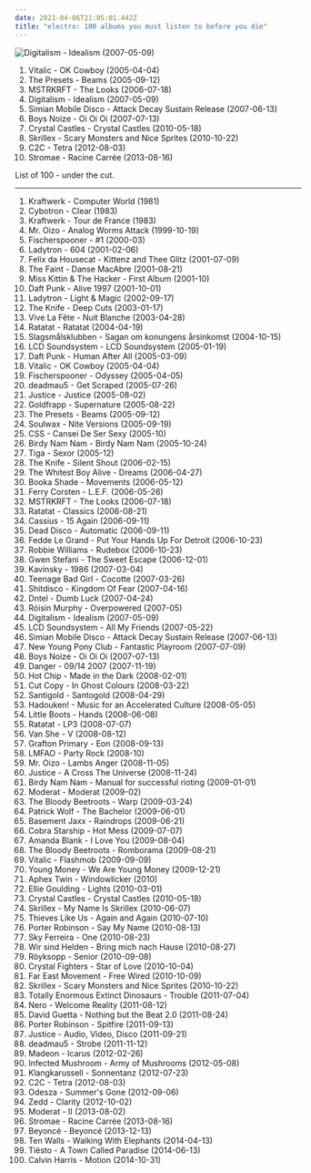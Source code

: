 ```yaml
---
date: 2021-04-06T21:05:01.442Z
title: "electro: 100 albums you must listen to before you die"
---
```

![Digitalism - Idealism (2007-05-09)](https://img.discogs.com/6NnlrO_rxFuHD3yIn9SWoJ45y54=/fit-in/463x463/filters:strip_icc():format(jpeg):mode_rgb():quality(90)/discogs-images/R-1021020-1314456883.jpeg.jpg "Digitalism - Idealism (2007-05-09)")
<ol class="albums">
<li data-cover="https://img.discogs.com/9ZGqCrRnBpYLH9e34YgP3h0IB7c=/fit-in/225x225/filters:strip_icc():format(jpeg):mode_rgb():quality(90)/discogs-images/R-6286569-1438926263-1019.jpeg.jpg" data-tags="electronic, electro" role="button">Vitalic - OK Cowboy (2005-04-04)</li>
<li data-cover="http://coverartarchive.org/release/4a2b6743-147d-4e5b-9426-a05727d4cc0c/6386195266-500.jpg" data-tags="electronic, electro" role="button">The Presets - Beams (2005-09-12)</li>
<li data-cover="http://coverartarchive.org/release/fcc15e13-55f9-4e65-a19d-d1649e4a8985/3596711954-500.jpg" data-tags="electronic, electro" role="button">MSTRKRFT - The Looks (2006-07-18)</li>
<li data-cover="https://img.discogs.com/6NnlrO_rxFuHD3yIn9SWoJ45y54=/fit-in/463x463/filters:strip_icc():format(jpeg):mode_rgb():quality(90)/discogs-images/R-1021020-1314456883.jpeg.jpg" data-tags="electro, electronic" role="button">Digitalism - Idealism (2007-05-09)</li>
<li data-cover="http://coverartarchive.org/release/2846bdd5-2b37-34ca-ba50-cebfe76c299a/20853604238-500.jpg" data-tags="electronic" role="button">Simian Mobile Disco - Attack Decay Sustain Release (2007-06-13)</li>
<li data-cover="https://img.discogs.com/Iz3PyhED5nJamdEELI_24GUW2AU=/fit-in/510x522/filters:strip_icc():format(jpeg):mode_rgb():quality(90)/discogs-images/R-1472602-1222278872.jpeg.jpg" data-tags="electronic, electro" role="button">Boys Noize - Oi Oi Oi (2007-07-13)</li>
<li data-cover="http://coverartarchive.org/release/a432a420-f374-4556-8421-b4ea097c7fe9/8216508553-500.jpg" data-tags="electronic" role="button">Crystal Castles - Crystal Castles (2010-05-18)</li>
<li data-cover="https://via.placeholder.com/450" data-tags="dubstep" role="button">Skrillex - Scary Monsters and Nice Sprites (2010-10-22)</li>
<li data-cover="http://coverartarchive.org/release/8befc8d5-2418-459a-9001-85afb05a0aad/1913101833-500.jpg" data-tags="electro" role="button">C2C - Tetra (2012-08-03)</li>
<li data-cover="http://coverartarchive.org/release/de57c1d9-5e65-420f-a896-1332e87d4c09/25295943061-500.jpg" data-tags="electronic, electro, french, electropop, dance" role="button">Stromae - Racine Carrée (2013-08-16)</li>
</ol>
List of 100 - under the cut.
<!-- more -->

_________________

<ol class="albums">
<li data-cover="http://coverartarchive.org/release/b9dfda8b-620e-4bb7-b9c7-e893727de4ff/5487422898-500.jpg" data-tags="electronic" role="button">
Kraftwerk - Computer World (1981)
</li>
<li data-cover="https://img.discogs.com/Zw_zGFG6QN7-JX7-gt4bqvWBNw4=/fit-in/381x400/filters:strip_icc():format(jpeg):mode_rgb():quality(90)/discogs-images/R-93659-1127656059.jpeg.jpg" data-tags="electro" role="button">
Cybotron - Clear (1983)
</li>
<li data-cover="https://img.discogs.com/A1aXIi-wB9YcejTWj5CsKzpEDlg=/fit-in/348x345/filters:strip_icc():format(jpeg):mode_rgb():quality(90)/discogs-images/R-1199803-1200227896.jpeg.jpg" data-tags="electro" role="button">
Kraftwerk - Tour de France (1983)
</li>
<li data-cover="http://coverartarchive.org/release/97d6229b-be51-434b-96d5-53579cf27952/20372962851-500.jpg" data-tags="electronic, electro" role="button">
Mr. Oizo - Analog Worms Attack (1999-10-19)
</li>
<li data-cover="https://img.discogs.com/PL25gslqJlmHhOpFM9qTYumzXL4=/fit-in/600x549/filters:strip_icc():format(jpeg):mode_rgb():quality(90)/discogs-images/R-142743-1613858050-5421.jpeg.jpg" data-tags="electronic, electro, electroclash" role="button">
Fischerspooner - #1 (2000-03)
</li>
<li data-cover="https://img.discogs.com/IlMUkavlOonlS5zmsCFNOrJCrsA=/fit-in/600x599/filters:strip_icc():format(jpeg):mode_rgb():quality(90)/discogs-images/R-220194-1158742588.jpeg.jpg" data-tags="electronic, electroclash" role="button">
Ladytron - 604 (2001-02-06)
</li>
<li data-cover="https://via.placeholder.com/450" data-tags="house, electro" role="button">
Felix da Housecat - Kittenz and Thee Glitz (2001-07-09)
</li>
<li data-cover="http://coverartarchive.org/release/2d0b6eb0-8d92-3ec1-a6ae-f939a7980426/7587631086-500.jpg" data-tags="indie, electronic" role="button">
The Faint - Danse MacAbre (2001-08-21)
</li>
<li data-cover="http://coverartarchive.org/release/a60999f0-6457-4903-8765-f4aba4b3d894/1270908793-500.jpg" data-tags="electro" role="button">
Miss Kittin & The Hacker - First Album (2001-10)
</li>
<li data-cover="http://coverartarchive.org/release/cc85b1de-cf7e-3241-9022-fea31857beab/16360798338-500.jpg" data-tags="electronic, electronica, french, electro, house, live, daft punk" role="button">
Daft Punk - Alive 1997 (2001-10-01)
</li>
<li data-cover="http://coverartarchive.org/release/8d9e290e-1001-4616-9de2-67fa69bfc9cd/13761995776-500.jpg" data-tags="electro, electronic, electropop, electroclash" role="button">
Ladytron - Light & Magic (2002-09-17)
</li>
<li data-cover="http://coverartarchive.org/release/7ec39128-ef00-415d-905e-e2764e337193/9196624679-500.jpg" data-tags="electronic, electronica" role="button">
The Knife - Deep Cuts (2003-01-17)
</li>
<li data-cover="http://coverartarchive.org/release/e01caaab-6482-4134-abde-84acb3d5a0ae/13381384015-500.jpg" data-tags="electronic, electroclash, synthpop, electro, electro-pop" role="button">
Vive La Fête - Nuit Blanche (2003-04-28)
</li>
<li data-cover="http://coverartarchive.org/release/a8e06d12-4721-44ba-aa4e-d64d217f8b3e/10083827034-500.jpg" data-tags="electronic, instrumental" role="button">
Ratatat - Ratatat (2004-04-19)
</li>
<li data-cover="http://coverartarchive.org/release/d8b76cb7-43db-4b7d-9eac-af54fd564b31/12289706070-500.jpg" data-tags="electronica, electro, dance, chiptune, bitpop, sweden, synth-pop, blip blop, mmmmm, bit, svenskprov, najjs" role="button">
Slagsmålsklubben - Sagan om konungens årsinkomst (2004-10-15)
</li>
<li data-cover="https://img.discogs.com/w7HTqBIxHr1IaOv0g3fxyPoCNYs=/fit-in/400x399/filters:strip_icc():format(jpeg):mode_rgb():quality(90)/discogs-images/R-2372262-1280175880.jpeg.jpg" data-tags="electronic" role="button">
LCD Soundsystem - LCD Soundsystem (2005-01-19)
</li>
<li data-cover="http://coverartarchive.org/release/9c02dc5c-6725-314b-a5d1-b6097ff0c6ce/13716662046-500.jpg" data-tags="electronic, house" role="button">
Daft Punk - Human After All (2005-03-09)
</li>
<li data-cover="https://img.discogs.com/9ZGqCrRnBpYLH9e34YgP3h0IB7c=/fit-in/225x225/filters:strip_icc():format(jpeg):mode_rgb():quality(90)/discogs-images/R-6286569-1438926263-1019.jpeg.jpg" data-tags="electronic, electro" role="button">
Vitalic - OK Cowboy (2005-04-04)
</li>
<li data-cover="https://img.discogs.com/Np6sO1PyXDVQqbRqkwYuGnomPl0=/fit-in/600x600/filters:strip_icc():format(jpeg):mode_rgb():quality(90)/discogs-images/R-1055910-1580767578-4363.jpeg.jpg" data-tags="electronic, electroclash, electro" role="button">
Fischerspooner - Odyssey (2005-04-05)
</li>
<li data-cover="http://coverartarchive.org/release/3d07019d-3a22-3902-a9ee-da69fe228d70/6538061295-500.jpg" data-tags="house, electronic, breakbeat, downtempo" role="button">
deadmau5 - Get Scraped (2005-07-26)
</li>
<li data-cover="https://img.discogs.com/SlNaFUDSF6C3MKfyddNjzgmu81Q=/fit-in/480x640/filters:strip_icc():format(jpeg):mode_rgb():quality(90)/discogs-images/R-4934202-1379869377-5126.jpeg.jpg" data-tags="electronic" role="button">
Justice - Justice (2005-08-02)
</li>
<li data-cover="https://img.discogs.com/oINYvIAj4nGgB63ZUW-Wwl9rfFY=/fit-in/471x476/filters:strip_icc():format(jpeg):mode_rgb():quality(90)/discogs-images/R-2407288-1282315698.jpeg.jpg" data-tags="electronic" role="button">
Goldfrapp - Supernature (2005-08-22)
</li>
<li data-cover="http://coverartarchive.org/release/4a2b6743-147d-4e5b-9426-a05727d4cc0c/6386195266-500.jpg" data-tags="electronic, electro" role="button">
The Presets - Beams (2005-09-12)
</li>
<li data-cover="http://coverartarchive.org/release/ae39aa8d-3955-412f-8801-fd57b624ed8b/7754380019-500.jpg" data-tags="electronic, dance, electro" role="button">
Soulwax - Nite Versions (2005-09-19)
</li>
<li data-cover="https://img.discogs.com/rodz1-Bj94EJs5OTJHL98Wrja_s=/fit-in/600x600/filters:strip_icc():format(jpeg):mode_rgb():quality(90)/discogs-images/R-877309-1168261267.jpeg.jpg" data-tags="electronic, indie, brazilian" role="button">
CSS - Cansei De Ser Sexy (2005-10)
</li>
<li data-cover="http://coverartarchive.org/release/e80f3c9e-4a58-4ec7-9f36-965a7861afdd/8302138919-500.jpg" data-tags="turntablism, electronic, electro" role="button">
Birdy Nam Nam - Birdy Nam Nam (2005-10-24)
</li>
<li data-cover="https://img.discogs.com/7sLCjpeXls9RLMT-P-unVY8f3rI=/fit-in/600x534/filters:strip_icc():format(jpeg):mode_rgb():quality(90)/discogs-images/R-704553-1149877523.jpeg.jpg" data-tags="electro" role="button">
Tiga - Sexor (2005-12)
</li>
<li data-cover="https://img.discogs.com/2ZLdfJiam29oAkj3sQKWB2CW-C0=/fit-in/600x913/filters:strip_icc():format(jpeg):mode_rgb():quality(90)/discogs-images/R-834020-1355477107-9091.jpeg.jpg" data-tags="electronic" role="button">
The Knife - Silent Shout (2006-02-15)
</li>
<li data-cover="http://coverartarchive.org/release/991663bf-fc45-422f-bf7f-7e713c22b591/17925341829-500.jpg" data-tags="indie" role="button">
The Whitest Boy Alive - Dreams (2006-04-27)
</li>
<li data-cover="http://coverartarchive.org/release/5c89b423-8b51-4532-a5e6-2e077a76d6ed/3201197255-500.jpg" data-tags="electronic, electro, minimal" role="button">
Booka Shade - Movements (2006-05-12)
</li>
<li data-cover="http://coverartarchive.org/release/bf786f88-3871-4f26-a56b-9e9800a85f79/7013875443-500.jpg" data-tags="trance, electronic" role="button">
Ferry Corsten - L.E.F. (2006-05-26)
</li>
<li data-cover="http://coverartarchive.org/release/fcc15e13-55f9-4e65-a19d-d1649e4a8985/3596711954-500.jpg" data-tags="electronic, electro" role="button">
MSTRKRFT - The Looks (2006-07-18)
</li>
<li data-cover="http://coverartarchive.org/release/2a44e673-1ebb-3215-a2be-86f7f1f1f8b2/10132312693-500.jpg" data-tags="electronic" role="button">
Ratatat - Classics (2006-08-21)
</li>
<li data-cover="http://coverartarchive.org/release/a2395452-5ff5-3db7-a472-396e9ff994bf/25664690442-500.jpg" data-tags="electro, disco, dance, 00s" role="button">
Cassius - 15 Again (2006-09-11)
</li>
<li data-cover="https://img.discogs.com/F7NdB3AiaY8hk3T_jOsqSELwcIc=/fit-in/600x600/filters:strip_icc():format(jpeg):mode_rgb():quality(90)/discogs-images/R-800221-1160064522.jpeg.jpg" data-tags="alternative, electro, female vocalist" role="button">
Dead Disco - Automatic (2006-09-11)
</li>
<li data-cover="http://coverartarchive.org/release/ac11d670-4254-4769-81e7-8891ad4fde4f/25025769283-500.jpg" data-tags="electro, dance, house" role="button">
Fedde Le Grand - Put Your Hands Up For Detroit (2006-10-23)
</li>
<li data-cover="http://coverartarchive.org/release/28a2bfa0-6cf7-4854-93f1-e5a06de9162d/5907595639-500.jpg" data-tags="pop" role="button">
Robbie Williams - Rudebox (2006-10-23)
</li>
<li data-cover="http://coverartarchive.org/release/9ce97f45-a231-351c-b62b-c91d724df165/5408791134-500.jpg" data-tags="pop" role="button">
Gwen Stefani - The Sweet Escape (2006-12-01)
</li>
<li data-cover="http://coverartarchive.org/release/15fc4503-bac1-4209-8082-2cee83b4a67c/28922662006-500.jpg" data-tags="electro, french" role="button">
Kavinsky - 1986 (2007-03-04)
</li>
<li data-cover="http://coverartarchive.org/release/92242aa8-401f-4518-9d92-c1cd1587637d/2228786168-500.jpg" data-tags="electronic, electro, french" role="button">
Teenage Bad Girl - Cocotte (2007-03-26)
</li>
<li data-cover="https://img.discogs.com/tXsm07PajnReycFRuDicDN3QLLI=/fit-in/500x500/filters:strip_icc():format(jpeg):mode_rgb():quality(90)/discogs-images/R-1037525-1304256702.jpeg.jpg" data-tags="new rave" role="button">
Shitdisco - Kingdom Of Fear (2007-04-16)
</li>
<li data-cover="http://coverartarchive.org/release/6e9fad42-8fbe-48db-b423-6a2118ca8e28/8501407907-500.jpg" data-tags="indie rock, electro, leftfield" role="button">
Dntel - Dumb Luck (2007-04-24)
</li>
<li data-cover="https://img.discogs.com/95-LQC1Jx2GGoBq_Z7l1CAeHkrM=/fit-in/600x536/filters:strip_icc():format(jpeg):mode_rgb():quality(90)/discogs-images/R-1139242-1217870739.jpeg.jpg" data-tags="electronic, electropop, female vocalists" role="button">
Róisín Murphy - Overpowered (2007-05)
</li>
<li data-cover="https://img.discogs.com/6NnlrO_rxFuHD3yIn9SWoJ45y54=/fit-in/463x463/filters:strip_icc():format(jpeg):mode_rgb():quality(90)/discogs-images/R-1021020-1314456883.jpeg.jpg" data-tags="electro, electronic" role="button">
Digitalism - Idealism (2007-05-09)
</li>
<li data-cover="https://img.discogs.com/iuOQqNStC3sJ5-dAXbTifFD7gMc=/fit-in/592x600/filters:strip_icc():format(jpeg):mode_rgb():quality(90)/discogs-images/R-1949614-1255264923.jpeg.jpg" data-tags="electronic" role="button">
LCD Soundsystem - All My Friends (2007-05-22)
</li>
<li data-cover="http://coverartarchive.org/release/2846bdd5-2b37-34ca-ba50-cebfe76c299a/20853604238-500.jpg" data-tags="electronic" role="button">
Simian Mobile Disco - Attack Decay Sustain Release (2007-06-13)
</li>
<li data-cover="http://coverartarchive.org/release/e446b85a-5ccb-477f-ba6d-783edd975c3e/3817923382-500.jpg" data-tags="electropop, electronica" role="button">
New Young Pony Club - Fantastic Playroom (2007-07-09)
</li>
<li data-cover="https://img.discogs.com/Iz3PyhED5nJamdEELI_24GUW2AU=/fit-in/510x522/filters:strip_icc():format(jpeg):mode_rgb():quality(90)/discogs-images/R-1472602-1222278872.jpeg.jpg" data-tags="electronic, electro" role="button">
Boys Noize - Oi Oi Oi (2007-07-13)
</li>
<li data-cover="http://coverartarchive.org/release/250e7379-67ab-42db-a101-023269183bdf/5499913556-500.jpg" data-tags="electronic, electro" role="button">
Danger - 09/14 2007 (2007-11-19)
</li>
<li data-cover="http://coverartarchive.org/release/430826de-7856-412a-a644-3344e0b9d09e/1114878797-500.jpg" data-tags="electronic" role="button">
Hot Chip - Made in the Dark (2008-02-01)
</li>
<li data-cover="http://coverartarchive.org/release/bee6b37a-b48e-4743-b253-77ace8c62f1d/2266503775-500.jpg" data-tags="electronic" role="button">
Cut Copy - In Ghost Colours (2008-03-22)
</li>
<li data-cover="http://coverartarchive.org/release/3509278f-1d3e-3a66-b3d7-eb6dc376f7dc/26472492099-500.jpg" data-tags="femme-pop" role="button">
Santigold - Santogold (2008-04-29)
</li>
<li data-cover="https://via.placeholder.com/450" data-tags="new rave, electronic" role="button">
Hadouken! - Music for an Accelerated Culture (2008-05-05)
</li>
<li data-cover="https://img.discogs.com/toDQBN655WEt--WaLnCS0E5eWaU=/fit-in/600x599/filters:strip_icc():format(jpeg):mode_rgb():quality(90)/discogs-images/R-1760921-1515845507-8192.jpeg.jpg" data-tags="electronic, electropop, synthpop, dance" role="button">
Little Boots - Hands (2008-06-08)
</li>
<li data-cover="http://coverartarchive.org/release/6f260569-6480-4bff-a9a9-e9b055624fe1/18464208583-500.jpg" data-tags="electronic" role="button">
Ratatat - LP3 (2008-07-07)
</li>
<li data-cover="http://coverartarchive.org/release/75b023d9-9703-4b4f-b931-5015122e2158/1439139825-500.jpg" data-tags="electronic, indie, electro, 00s, indie electro, aggro, harsh, dance-rock, refreshing, hard electro, whos got the clap, aggro techno, aggro electro, industro, in queue no tracks, discos que debo comprar, aggro synthpop, wikus, ds co, aggro synth" role="button">
Van She - V (2008-08-12)
</li>
<li data-cover="http://coverartarchive.org/release/94ef17ff-7c33-4ab7-90fb-58842b6fc457/3979727531-500.jpg" data-tags="indie, electro, in queue" role="button">
Grafton Primary - Eon (2008-09-13)
</li>
<li data-cover="https://img.discogs.com/olFbg6hzQQuhFbc8tRLnYmHQBWs=/fit-in/600x590/filters:strip_icc():format(jpeg):mode_rgb():quality(90)/discogs-images/R-1864079-1573610715-7989.jpeg.jpg" data-tags="lmfao" role="button">
LMFAO - Party Rock (2008-10)
</li>
<li data-cover="http://coverartarchive.org/release/79c4ef9b-885a-44e8-9dd2-56505f497b3a/1149340293-500.jpg" data-tags="electro" role="button">
Mr. Oizo - Lambs Anger (2008-11-05)
</li>
<li data-cover="http://coverartarchive.org/release/15e3739f-e713-4a5f-884a-d95596c3fa1f/18417383878-500.jpg" data-tags="electronic, dance" role="button">
Justice - A Cross The Universe (2008-11-24)
</li>
<li data-cover="http://coverartarchive.org/release/4571542a-59f5-36fc-a22e-beea24bc42eb/3607012199-500.jpg" data-tags="electronic, electro, french, france" role="button">
Birdy Nam Nam - Manual for successful rioting (2009-01-01)
</li>
<li data-cover="http://coverartarchive.org/release/e74b4ee5-8c1e-44fd-89ca-e680dd568711/1655559415-500.jpg" data-tags="techno, idm" role="button">
Moderat - Moderat (2009-02)
</li>
<li data-cover="http://coverartarchive.org/release/30986729-db32-4e22-ad0b-220f06b9c5c8/14592698705-500.jpg" data-tags="electro" role="button">
The Bloody Beetroots - Warp (2009-03-24)
</li>
<li data-cover="http://coverartarchive.org/release/4f8f41d4-895d-488d-95d0-7daec079bcd1/21698152605-500.jpg" data-tags="indie, alternative, folk, epic, fucking epic" role="button">
Patrick Wolf - The Bachelor (2009-06-01)
</li>
<li data-cover="https://img.discogs.com/gLYg2pa_TMc8Acxk9arwQUDPZTk=/fit-in/500x500/filters:strip_icc():format(jpeg):mode_rgb():quality(90)/discogs-images/R-2072263-1262405516.jpeg.jpg" data-tags="electro" role="button">
Basement Jaxx - Raindrops (2009-06-21)
</li>
<li data-cover="https://img.discogs.com/JGI_HZRcij2uyyIWQjfahZcIo8I=/fit-in/599x599/filters:strip_icc():format(jpeg):mode_rgb():quality(90)/discogs-images/R-1910527-1261146630.jpeg.jpg" data-tags="00s" role="button">
Cobra Starship - Hot Mess (2009-07-07)
</li>
<li data-cover="https://img.discogs.com/_gMnPujlN9AT4zUPw0Ct1BHZNsQ=/fit-in/320x303/filters:strip_icc():format(jpeg):mode_rgb():quality(90)/discogs-images/R-1876353-1249499089.jpeg.jpg" data-tags="electronic" role="button">
Amanda Blank - I Love You (2009-08-04)
</li>
<li data-cover="https://img.discogs.com/jBj3QGbg5SrmsfLqQXY7UXYsTKo=/fit-in/550x550/filters:strip_icc():format(jpeg):mode_rgb():quality(90)/discogs-images/R-2593294-1292173552.jpeg.jpg" data-tags="electronic, house, electro, dance" role="button">
The Bloody Beetroots - Romborama (2009-08-21)
</li>
<li data-cover="http://coverartarchive.org/release/63e24053-1c01-31b0-b8e8-3b2a59bb75ff/1467707916-500.jpg" data-tags="house" role="button">
Vitalic - Flashmob (2009-09-09)
</li>
<li data-cover="http://coverartarchive.org/release/0d6886d2-fc6b-4ca4-b21a-6c9ea1d46dc0/14721836017-500.jpg" data-tags="hip-hop" role="button">
Young Money - We Are Young Money (2009-12-21)
</li>
<li data-cover="https://img.discogs.com/eCOpfxGhvdeed_47XS5gu28Gzno=/fit-in/350x600/filters:strip_icc():format(jpeg):mode_rgb():quality(90)/discogs-images/R-76375-1224235030.jpeg.jpg" data-tags="idm, electronic" role="button">
Aphex Twin - Windowlicker (2010)
</li>
<li data-cover="https://img.discogs.com/lfkUaWhOa-mKkA4XsUjtxeJkep0=/fit-in/600x600/filters:strip_icc():format(jpeg):mode_rgb():quality(90)/discogs-images/R-2259545-1290695051.jpeg.jpg" data-tags="pop" role="button">
Ellie Goulding - Lights (2010-03-01)
</li>
<li data-cover="http://coverartarchive.org/release/a432a420-f374-4556-8421-b4ea097c7fe9/8216508553-500.jpg" data-tags="electronic" role="button">
Crystal Castles - Crystal Castles (2010-05-18)
</li>
<li data-cover="http://coverartarchive.org/release/607fad5d-1010-42b5-a18a-01f3eef6b81b/5607683561-500.jpg" data-tags="dubstep, dance, electro" role="button">
Skrillex - My Name Is Skrillex (2010-06-07)
</li>
<li data-cover="http://coverartarchive.org/release/5c0af1dc-6d39-4777-a880-d55a14a07dba/3736491560-500.jpg" data-tags="electronic, electro" role="button">
Thieves Like Us - Again and Again (2010-07-10)
</li>
<li data-cover="http://coverartarchive.org/release/b1a1dbc7-382f-4a53-b02f-56c98e1bd550/22558909538-500.jpg" data-tags="electronic, electro, electro house, complextro" role="button">
Porter Robinson - Say My Name (2010-08-13)
</li>
<li data-cover="http://coverartarchive.org/release/cffd67f7-bf16-4579-b93b-3b7922f4994d/24303225544-500.jpg" data-tags="electropop, pop" role="button">
Sky Ferreira - One (2010-08-23)
</li>
<li data-cover="https://img.discogs.com/7EklQeehX3bIpVPJ_e4dGQ_j1IA=/fit-in/500x500/filters:strip_icc():format(jpeg):mode_rgb():quality(90)/discogs-images/R-2416921-1282913483.jpeg.jpg" data-tags="pop, german, 00s, rockstars, tanzen, rockmusik, sandisfinis, muke, wsh bring mich nachhause, micha maat, der moment" role="button">
Wir sind Helden - Bring mich nach Hause (2010-08-27)
</li>
<li data-cover="http://coverartarchive.org/release/3c0ee85d-f641-30c8-98f3-942a18aac1ca/3464785017-500.jpg" data-tags="chillout, electronic, ambient" role="button">
Röyksopp - Senior (2010-09-08)
</li>
<li data-cover="http://coverartarchive.org/release/e3acc2ee-9411-45e4-b1da-f3ed28fd26a2/6115532371-500.jpg" data-tags="folktronica, folk, indietronica, alternative dance" role="button">
Crystal Fighters - Star of Love (2010-10-04)
</li>
<li data-cover="http://coverartarchive.org/release/4467860a-0faf-477a-ad90-897fe7944615/8250459831-500.jpg" data-tags="hip hop, electronica" role="button">
Far East Movement - Free Wired (2010-10-09)
</li>
<li data-cover="https://via.placeholder.com/450" data-tags="dubstep" role="button">
Skrillex - Scary Monsters and Nice Sprites (2010-10-22)
</li>
<li data-cover="https://img.discogs.com/0ZPRLT6yZCcmbeRD0RYkuUiDkE4=/fit-in/590x590/filters:strip_icc():format(jpeg):mode_rgb():quality(90)/discogs-images/R-3031107-1312506095.jpeg.jpg" data-tags="future garage" role="button">
Totally Enormous Extinct Dinosaurs - Trouble (2011-07-04)
</li>
<li data-cover="http://coverartarchive.org/release/7f49326e-aceb-4fc6-a1ec-671a0ef14eac/6441724282-500.jpg" data-tags="dubstep" role="button">
Nero - Welcome Reality (2011-08-12)
</li>
<li data-cover="http://coverartarchive.org/release/630a2904-4661-41d7-91c3-4ffc27741c4e/22104853852-500.jpg" data-tags="house" role="button">
David Guetta - Nothing but the Beat 2.0 (2011-08-24)
</li>
<li data-cover="http://coverartarchive.org/release/88ffbbe2-bcce-4bfd-912d-2d1998173e4a/11697782536-500.jpg" data-tags="dubstep, electronic, electro house" role="button">
Porter Robinson - Spitfire (2011-09-13)
</li>
<li data-cover="https://img.discogs.com/plVCZSdmG6V_v1_wFoeEEUvSNZM=/fit-in/600x595/filters:strip_icc():format(jpeg):mode_rgb():quality(90)/discogs-images/R-7796109-1550015374-3228.jpeg.jpg" data-tags="electronic" role="button">
Justice - Audio, Video, Disco (2011-09-21)
</li>
<li data-cover="http://coverartarchive.org/release/8340c926-b42f-47af-80e2-0ea2b7108f6e/13881863727-500.jpg" data-tags="house, melodic electronica, melodic house, melodic electronic music, classically influenced electronica, melody driven electronica" role="button">
deadmau5 - Strobe (2011-11-12)
</li>
<li data-cover="http://coverartarchive.org/release/6d363f29-6cea-4255-96bb-72708ac3f1b3/1246080273-500.jpg" data-tags="electronic, electro, dance, house, electro house, pure awesome, absofuckinglutely amazing, madeon, electro-pop-house-whatever" role="button">
Madeon - Icarus (2012-02-26)
</li>
<li data-cover="http://coverartarchive.org/release/24187665-87de-40eb-82db-ad38b6ca1566/1078624918-500.jpg" data-tags="electronic, dubstep, electro" role="button">
Infected Mushroom - Army of Mushrooms (2012-05-08)
</li>
<li data-cover="http://coverartarchive.org/release/79c61225-395e-45bb-9ecd-e6b8ba70821a/14364011001-500.jpg" data-tags="electro" role="button">
Klangkarussell - Sonnentanz (2012-07-23)
</li>
<li data-cover="http://coverartarchive.org/release/8befc8d5-2418-459a-9001-85afb05a0aad/1913101833-500.jpg" data-tags="electro" role="button">
C2C - Tetra (2012-08-03)
</li>
<li data-cover="http://coverartarchive.org/release/8e099cef-e88d-4468-8d66-253d405d6edc/2340969553-500.jpg" data-tags="chillout" role="button">
Odesza - Summer's Gone (2012-09-06)
</li>
<li data-cover="http://coverartarchive.org/release/fee67a94-3330-4b92-91dd-57d944d57e1e/11172117630-500.jpg" data-tags="electro house, house" role="button">
Zedd - Clarity (2012-10-02)
</li>
<li data-cover="http://coverartarchive.org/release/85e2a875-f9be-4cb3-bd75-eb5c17ca3147/4924262436-500.jpg" data-tags="electronic" role="button">
Moderat - II (2013-08-02)
</li>
<li data-cover="http://coverartarchive.org/release/de57c1d9-5e65-420f-a896-1332e87d4c09/25295943061-500.jpg" data-tags="electronic, electro, french, electropop, dance" role="button">
Stromae - Racine Carrée (2013-08-16)
</li>
<li data-cover="http://coverartarchive.org/release/f74c6ec2-7319-406b-9910-a6c3fe940176/9051815709-500.jpg" data-tags="rnb, pop" role="button">
Beyoncé - Beyoncé (2013-12-13)
</li>
<li data-cover="http://coverartarchive.org/release/04b9e742-3022-4cc4-b863-6a6f9a2ce05b/8871975828-500.jpg" data-tags="instrumental, electro, chilled house" role="button">
Ten Walls - Walking With Elephants (2014-04-13)
</li>
<li data-cover="http://coverartarchive.org/release/5c2d74e1-282f-4199-8231-6cc7e86ac46d/7707710899-500.jpg" data-tags="edm" role="button">
Tiësto - A Town Called Paradise (2014-06-13)
</li>
<li data-cover="http://coverartarchive.org/release/5079e05d-49ab-4d3e-92ae-781fcf5d3844/12571214745-500.jpg" data-tags="electronic, dance, electro house" role="button">
Calvin Harris - Motion (2014-10-31)
</li>
</ol>